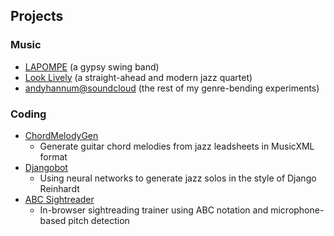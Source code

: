 ## Projects

### Music
* [LAPOMPE](http://www.lapompeband.com/) (a gypsy swing band)
* [Look Lively](http://www.looklivelyjazz.com/) (a straight-ahead and modern jazz quartet)
* [andyhannum@soundcloud](http://www.soundcloud.com/andyhannum) (the rest of my genre-bending experiments)

### Coding
* [ChordMelodyGen](http://www.chordmelody.io/)
  - Generate guitar chord melodies from jazz leadsheets in MusicXML format
* [Djangobot](https://digitalcommons.du.edu/etd/1532/)
  - Using neural networks to generate jazz solos in the style of Django Reinhardt
* [ABC Sightreader](http://abcsightreader.com/)
  - In-browser sightreading trainer using ABC notation and microphone-based pitch detection
